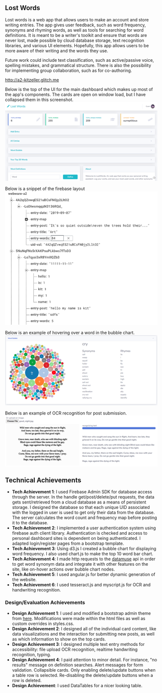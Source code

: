 ## Lost Words

Lost words is a web app that allows users to make an account and store writing entries. The app
gives user feedback, such as word frequency, synonyms and rhyming words, as well as tools for
searching for word definitions. It is meant to be a writer's toolkit and ensure that words are never lost, made possible by
cloud database storage, text recognition libraries, and various UI elements. Hopefully, this app allows users to 
be more aware of their writing and the words they use.

Future work could include text classification, such as active/passive voice, spelling mistakes, and grammatical structure.
There is also the possibility for implementing group collaboration, such as for co-authoring.

http://a2-kitzeller.glitch.me

Below is the top of the UI for the main dashboard which makes up most of the app's components. The cards are open on window load, but I have collapsed them in this screenshot.
![Cards UI](img/collapsible_cards_img.png)

Below is a snippet of the firebase layout
![Firebase Layout](img/firebase_img.png)

Below is an example of hovering over a word in the bubble chart.
![Word Bubble](img/word_bubble_img.png)

Below is an example of OCR recognition for post submission.
![Text OCR](img/text_recog_img.png)

## Technical Achievements
- **Tech Achievement 1**: I used Firebase Admin SDK for database access through the server. In the handle get/post/delete/put requests,
the data gets sent/retrieved from a cloud database as a means of persistent storage. I designed the database so that each unique UID associated with the logged in user is
used to get only their data from the database. The server calculates the word count and frequency map before posting it to the database.
- **Tech Achievement 2**: I implemented a user authentication system using firebase auth client library. Authentication is checked
and access to personal dashboard sites is dependent on being authenticated. I adapted login/register pages from a bootstrap template.
- **Tech Achievement 3**: Using d3.js I created a bubble chart for displaying word frequency. I also used chart.js to make the top 10 word bar chart.
- **Tech Achievement 4**: I made http requests to the [datamuse](https://www.datamuse.com/api/) api in order to get word synonym data and integrate it with other features on the site, like on-hover actions over bubble chart nodes.
- **Tech Achievement 5**: I used angular.js for better dynamic generation of the website.
- **Tech Achievement 6**: I used tesseract.js and myscript.js for OCR and handwriting recognition.

### Design/Evaluation Achievements
- **Design Achievement 1**: I used and modified a bootstrap admin theme from [here](https://startbootstrap.com/themes/sb-admin-2/). 
Modifications were made within the html files as well as custom overrides in styles.css.
- **Design Achievement 2**: I designed all of the individual card content, like data visualizations and the interaction for submitting new posts, as well as which information
to show on the top cards.
- **Design Achievement 3**: I designed multiple text entry methods for accessibility: file upload OCR recognition, realtime handwriting recognition, typing.
- **Design Achievement 4**: I paid attention to minor detail. For instance, "no results" message on definition searches. 
Alert messages for form validation. Collapsible cards. Only enabling delete/update buttons when a table row is selected. 
Re-disabling the delete/update buttons when a row is deleted.
- **Design Achievement**: I used DataTables for a nicer looking table.

